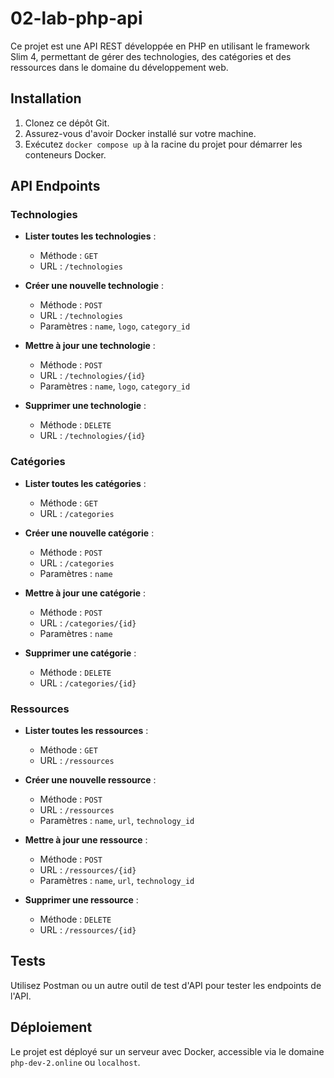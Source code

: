 # 02-lab-php-api

Ce projet est une API REST développée en PHP en utilisant le framework Slim 4, permettant de gérer des technologies, des catégories et des ressources dans le domaine du développement web.

## Installation

1. Clonez ce dépôt Git.
2. Assurez-vous d'avoir Docker installé sur votre machine.
3. Exécutez `docker compose up` à la racine du projet pour démarrer les conteneurs Docker.

## API Endpoints

### Technologies

- **Lister toutes les technologies** :
  - Méthode : `GET`
  - URL : `/technologies`

- **Créer une nouvelle technologie** :
  - Méthode : `POST`
  - URL : `/technologies`
  - Paramètres : `name`, `logo`, `category_id`

- **Mettre à jour une technologie** :
  - Méthode : `POST`
  - URL : `/technologies/{id}`
  - Paramètres : `name`, `logo`, `category_id`

- **Supprimer une technologie** :
  - Méthode : `DELETE`
  - URL : `/technologies/{id}`

### Catégories

- **Lister toutes les catégories** :
  - Méthode : `GET`
  - URL : `/categories`

- **Créer une nouvelle catégorie** :
  - Méthode : `POST`
  - URL : `/categories`
  - Paramètres : `name`

- **Mettre à jour une catégorie** :
  - Méthode : `POST`
  - URL : `/categories/{id}`
  - Paramètres : `name`

- **Supprimer une catégorie** :
  - Méthode : `DELETE`
  - URL : `/categories/{id}`

### Ressources

- **Lister toutes les ressources** :
  - Méthode : `GET`
  - URL : `/ressources`

- **Créer une nouvelle ressource** :
  - Méthode : `POST`
  - URL : `/ressources`
  - Paramètres : `name`, `url`, `technology_id`

- **Mettre à jour une ressource** :
  - Méthode : `POST`
  - URL : `/ressources/{id}`
  - Paramètres : `name`, `url`, `technology_id`

- **Supprimer une ressource** :
  - Méthode : `DELETE`
  - URL : `/ressources/{id}`

## Tests

Utilisez Postman ou un autre outil de test d'API pour tester les endpoints de l'API.

## Déploiement

Le projet est déployé sur un serveur avec Docker, accessible via le domaine `php-dev-2.online` ou `localhost`.